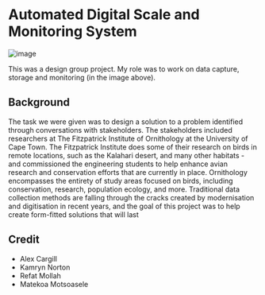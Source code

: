 # Automated Digital Scale and Monitoring System
![image](https://github.com/matekoa/Automated-Digital-Scale-and-Monitoring-System/assets/16513734/942452b7-8273-4404-a627-8b8d8d37caa9)


This was a design group project. My role was to work on data capture, storage and monitoring (in the image above).

## Background
The task we were given was to design a solution to a problem identified through conversations with
stakeholders. The stakeholders included researchers at The Fitzpatrick Institute of Ornithology at the
University of Cape Town. The Fitzpatrick Institute does some of their research on birds in remote
locations, such as the Kalahari desert, and many other habitats - and commissioned the engineering
students to help enhance avian research and conservation efforts that are currently in place. Ornithology
encompasses the entirety of study areas focused on birds, including conservation, research, population
ecology, and more. Traditional data collection methods are falling through the cracks created by
modernisation and digitisation in recent years, and the goal of this project was to help create form-fitted
solutions that will last

## Credit

- Alex Cargill
- Kamryn Norton
- Refat Mollah
- Matekoa Motsoasele

